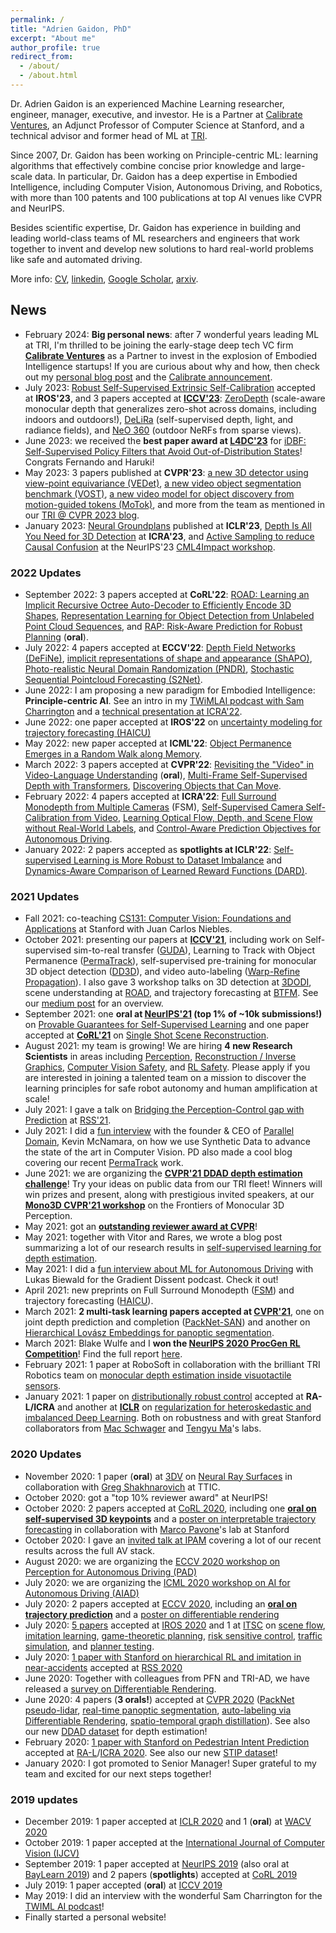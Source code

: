 ```yaml
---
permalink: /
title: "Adrien Gaidon, PhD"
excerpt: "About me"
author_profile: true
redirect_from:
  - /about/
  - /about.html
---
```


Dr. Adrien Gaidon is an experienced Machine Learning researcher, engineer, manager, executive, and investor. He is a Partner at [Calibrate Ventures](https://www.calibratevc.com/), an Adjunct Professor of Computer Science at Stanford, and a technical advisor and former head of ML at [TRI](https://www.tri.global/).

Since 2007, Dr. Gaidon has been working on Principle-centric ML: learning algorithms that effectively combine concise prior knowledge and large-scale data. In particular, Dr. Gaidon has a deep expertise in Embodied Intelligence, including Computer Vision, Autonomous Driving, and Robotics, with more than 100 patents and 100 publications at top AI venues like CVPR and NeurIPS.

Besides scientific expertise, Dr. Gaidon has experience in building and leading world-class teams of ML researchers and engineers that work together to invent and develop new solutions to hard real-world problems like safe and automated driving.

More info: [CV](/files/CV_Adrien_Gaidon.pdf), [linkedin](https://www.linkedin.com/in/adrien-gaidon-63ab2358/), [Google Scholar](https://scholar.google.com/citations?user=2StUgf4AAAAJ&hl=en), [arxiv](https://arxiv.org/search/cs?searchtype=author&query=Gaidon%2C+A).


## News

- February 2024: **Big personal news**: after 7 wonderful years leading ML at TRI, I'm thrilled to be joining the early-stage deep tech VC firm **[Calibrate Ventures](https://www.calibratevc.com/)** as a Partner to invest in the explosion of Embodied Intelligence startups! If you are curious about why and how, then check out my [personal blog post](https://adriengaidon.com/posts/2024/02/calibrate/) and the [Calibrate announcement](https://www.calibratevc.com/blog/calibrate-ventures-welcomes-adrien-gaidon-as-partner).
- July 2023: [Robust Self-Supervised Extrinsic Self-Calibration](https://sites.google.com/view/tri-sesc) accepted at **IROS'23**, and 3 papers accepted at [**ICCV'23**](https://iccv2023.thecvf.com/): [ZeroDepth](https://sites.google.com/view/tri-zerodepth) (scale-aware monocular depth that generalizes zero-shot across domains, including indoors and outdoors!), [DeLiRa](https://sites.google.com/view/tri-delira) (self-supervised depth, light, and radiance fields), and [NeO 360](https://zubair-irshad.github.io/projects/neo360.html) (outdoor NeRFs from sparse views).
- June 2023: we received the **best paper award at [L4DC'23](https://l4dc.seas.upenn.edu/)** for [iDBF: Self-Supervised Policy Filters that Avoid Out-of-Distribution States](https://arxiv.org/abs/2301.12012)! Congrats Fernando and Haruki!
- May 2023: 3 papers published at **CVPR'23**: [a new 3D detector using view-point equivariance (VEDet)](https://arxiv.org/abs/2303.14548), [a new video object segmentation benchmark (VOST)](https://arxiv.org/abs/2212.06200), [a new video model for object discovery from motion-guided tokens (MoTok)](https://arxiv.org/abs/2303.15555), and more from the team as mentioned in our [TRI @ CVPR 2023 blog](https://medium.com/toyotaresearch/tri-at-cvpr-2023-666c78cb4330).
- January 2023: [Neural Groundplans](https://prafullsharma.net/see3d/) published at **ICLR'23**, [Depth Is All You Need for 3D Detection](https://arxiv.org/abs/2210.02493) at **ICRA'23**, and [Active Sampling to reduce Causal Confusion](https://openreview.net/forum?id=IaaRcteVzuc) at the NeurIPS'23 [CML4Impact workshop](https://www.cml-4-impact.vanderschaar-lab.com/).

### 2022 Updates

- September 2022: 3 papers accepted at **CoRL'22**: [ROAD: Learning an Implicit Recursive Octree Auto-Decoder to Efficiently Encode 3D Shapes](https://openreview.net/forum?id=EVFrjBgYsPZ), [Representation Learning for Object Detection from Unlabeled Point Cloud Sequences](https://openreview.net/forum?id=nuAGobCwb8V), and [RAP: Risk-Aware Prediction for Robust Planning](https://openreview.net/forum?id=z_hPo2Fu9A3) (**oral**).
- July 2022: 4 papers accepted at **ECCV'22**: [Depth Field Networks (DeFiNe)](https://arxiv.org/abs/2207.14287), [implicit representations of shape and appearance (ShAPO)](https://arxiv.org/abs/2207.13691), [Photo-realistic Neural Domain Randomization (PNDR)](https://arxiv.org/abs/2210.12682), [Stochastic Sequential Pointcloud Forecasting (S2Net)](https://www.ecva.net/papers/eccv_2022/papers_ECCV/papers/136870541.pdf).
- June 2022: I am proposing a new paradigm for Embodied Intelligence: **Principle-centric AI**. See an intro in my [TWiMLAI podcast with Sam Charrington](https://twimlai.com/podcast/twimlai/principle-centric-ai-adrien-gaidon/) and a [technical presentation at ICRA'22](https://www.youtube.com/watch?v=qzo61V7G1EM&t=8312s).
- June 2022: one paper accepted at **IROS'22** on [uncertainty modeling for trajectory forecasting (HAICU)](https://arxiv.org/abs/2104.12446)
- May 2022: new paper accepted at **ICML'22**: [Object Permanence Emerges in a Random Walk along Memory](https://arxiv.org/abs/2204.01784).
- March 2022: 3 papers accepted at **CVPR'22**:  [Revisiting the "Video" in Video-Language Understanding](https://arxiv.org/abs/2206.01720) (**oral**), [Multi-Frame Self-Supervised Depth with Transformers](https://arxiv.org/abs/2204.07616), [Discovering Objects that Can Move](https://arxiv.org/abs/2203.10159).
- February 2022: 4 papers accepted at **ICRA'22**: [Full Surround Monodepth from Multiple Cameras](https://arxiv.org/abs/2104.00152) (FSM), [Self-Supervised Camera Self-Calibration from Video](https://arxiv.org/abs/2112.03325), [Learning Optical Flow, Depth, and Scene Flow without Real-World Labels](https://arxiv.org/abs/2203.15089), and [Control-Aware  Prediction  Objectives  for  Autonomous  Driving](https://arxiv.org/abs/2204.13319).
- January 2022: 2 papers accepted as **spotlights at ICLR'22**: [Self-supervised Learning is More Robust to Dataset Imbalance](https://arxiv.org/abs/2110.05025) and [Dynamics-Aware Comparison of Learned Reward Functions (DARD)](https://arxiv.org/abs/2201.10081).

### 2021 Updates

- Fall 2021: co-teaching [CS131: Computer Vision: Foundations and Applications](http://vision.stanford.edu/teaching/cs131_fall2122/index.html) at Stanford with Juan Carlos Niebles.
- October 2021: presenting our papers at **[ICCV'21](https://www.tri.global/news/tri-iccv-2021/)**, including work on Self-supervised sim-to-real transfer ([GUDA](https://arxiv.org/abs/2103.16694)), Learning to Track with Object Permanence ([PermaTrack](https://arxiv.org/abs/2103.14258)), self-supervised pre-training for monocular 3D object detection ([DD3D](https://arxiv.org/abs/2108.06417)), and video auto-labeling ([Warp-Refine Propagation](https://arxiv.org/abs/2109.13432)). I also gave 3 workshop talks on 3D detection at [3DODI](https://sites.google.com/unitn.it/3dodi), scene understanding at [ROAD](https://sites.google.com/view/roadchallangeiccv2021/), and trajectory forecasting at [BTFM](https://sites.google.com/view/btfm2021/). See our [medium post](https://medium.com/toyotaresearch/tri-at-iccv-2021-1d807ad4740a) for an overview.
- September 2021: one **oral at [NeurIPS'21](https://nips.cc/) (top 1% of ~10k submissions!)** on [Provable Guarantees for Self-Supervised Learning](https://arxiv.org/abs/2106.04156) and one paper accepted at **[CoRL'21](https://www.robot-learning.org/)** on [Single Shot Scene Reconstruction](https://openreview.net/forum?id=CGn3XKSf7vf).
- August 2021: my team is growing! We are hiring **4 new Research Scientists** in areas including [Perception](https://jobs.lever.co/tri/30b2e353-ca5a-43fc-bdce-08369b6f3bc9), [Reconstruction / Inverse Graphics](https://jobs.lever.co/tri/4ead5bb5-c0b7-4fd8-9603-e63970a7cc77), [Computer Vision Safety](https://jobs.lever.co/tri/fbb46694-f7b9-4582-bbdb-2d650d638ef9), and [RL Safety](https://jobs.lever.co/tri/3072275b-dcd7-4406-963f-0e84f2a61089). Please apply if you are interested in joining a talented team on a mission to discover the learning principles for safe robot autonomy and human amplification at scale!
- July 2021: I gave a talk on [Bridging the Perception-Control gap with Prediction](https://www.youtube.com/watch?v=EmrReoNQP3s&t=4840s) at [RSS'21](https://negarmehr.github.io/RSS2021Workshop/).
- July 2021: I did a [fun interview](https://paralleldomain.com/how-tri-trains-better-computer-vision-models-with-pd-synthetic-data/) with the founder & CEO of [Parallel Domain](https://paralleldomain.com/), Kevin McNamara, on how we use Synthetic Data to advance the state of the art in Computer Vision. PD also made a cool blog covering our recent [PermaTrack](https://arxiv.org/abs/2103.14258) work.
- June 2021: we are organizing the **[CVPR'21 DDAD depth estimation challenge](https://eval.ai/web/challenges/challenge-page/902/overview)**! Try your ideas on public data from our TRI fleet! Winners will win prizes and present, along with prestigious invited speakers, at our **[Mono3D CVPR'21 workshop](https://sites.google.com/view/mono3d-workshop/)** on the Frontiers of Monocular 3D Perception.
- May 2021: got an **[outstanding reviewer award at CVPR](http://cvpr2021.thecvf.com/node/184)**!
- May 2021: together with Vitor and Rares, we wrote a blog post summarizing a lot of our research results in [self-supervised learning for depth estimation](https://medium.com/toyotaresearch/self-supervised-learning-in-depth-part-1-of-2-74825baaaa04).
- May 2021: I did a [fun interview about ML for Autonomous Driving](https://wandb.ai/wandb_fc/gradient-dissent/reports/TRI-s-Adrien-Gaidon-on-advancing-ML-research-in-autonomous-vehicles--Vmlldzo2MzEzMTE) with Lukas Biewald for the Gradient Dissent podcast. Check it out!
- April 2021: new preprints on Full Surround Monodepth ([FSM](https://arxiv.org/abs/2104.00152)) and trajectory forecasting ([HAICU](https://arxiv.org/abs/2104.12446)).
- March 2021: **2 multi-task learning papers accepted at [CVPR'21](http://cvpr2021.thecvf.com/)**, one on joint depth prediction and completion ([PackNet-SAN](/publication/2021-06-19-Sparse-Auxiliary-Networks-for-Unified-Monocular-Depth-Prediction-and-Completion)) and another on [Hierarchical Lovász Embeddings for panoptic segmentation](/publication/2021-06-19-Hierarchical-Lovasz-Embeddings-for-Proposal-free-Panoptic-Segmentation).
- March 2021: Blake Wulfe and I **won the [NeurIPS 2020 ProcGen RL Competition](https://www.aicrowd.com/challenges/neurips-2020-procgen-competition)**! Find the full report [here](https://arxiv.org/abs/2103.15332).
- February 2021: 1 paper at RoboSoft in collaboration with the brilliant TRI Robotics team on [monocular depth estimation inside visuotactile sensors](/publication/2021-01-22-Monocular-Depth-SoftBubble).
- January 2021: 1 paper on [distributionally robust control](/publication/2021-01-30-RAT-iLQR) accepted at **RA-L/ICRA** and another at **[ICLR](https://iclr.cc/)** on [regularization for heteroskedastic and imbalanced Deep Learning](/publication/2021-01-12-Heteroskedastic-and-Imbalanced-Deep-Learning). Both on robustness and with great Stanford collaborators from [Mac Schwager](https://web.stanford.edu/~schwager/) and [Tengyu Ma](https://ai.stanford.edu/~tengyuma/)'s labs.

### 2020 Updates

- November 2020: 1 paper (**oral**) at [3DV](http://3dv2020.dgcv.nii.ac.jp/) on [Neural Ray Surfaces](/publication/2020-08-15-Neural-Ray-Surfaces) in collaboration with [Greg Shakhnarovich](https://ttic.uchicago.edu/~gregory/) at TTIC.
- October 2020: got a "top 10% reviewer award" at NeurIPS!
- October 2020: 2 papers accepted at [CoRL 2020](https://www.robot-learning.org/), including one **[oral on self-supervised 3D keypoints](/publication/2020-11-16-KP3D-Self-supervised-3D-Kepyoints)** and a [poster on interpretable trajectory forecasting](/publication/2020-11-16-MATS-Trajectory-Forecasting) in collaboration with [Marco Pavone](https://web.stanford.edu/~pavone/)'s lab at Stanford
- October 2020: I gave an [invited talk at IPAM](https://www.youtube.com/watch?v=HltMaglvFKg) covering a lot of our recent results across the full AV stack.
- August 2020: we are organizing the [ECCV 2020 workshop on Perception for Autonomous Driving (PAD)](https://sites.google.com/view/pad2020)
- July 2020: we are organizing the [ICML 2020 workshop on AI for Autonomous Driving (AIAD)](https://sites.google.com/view/aiad2020)
- July 2020: 2 papers accepted at [ECCV 2020](https://eccv2020.eu/), including an **[oral on trajectory prediction](/publication/2020-08-23-Endpoint-Conditioned-Trajectory-Prediction)** and a [poster on differentiable rendering](/publication/2020-08-23-Self-Supervised-Differentiable-Rendering)
- July 2020: [5 papers](/publications/) accepted at [IROS 2020](https://www.iros2020.org/) and 1 at [ITSC](https://www.ieee-itsc2020.org/) on [scene flow](/publication/2020-10-25-End-to-end-Birds-eye-view-Flow), [imitation learning](/publication/2020-10-25-Driving-Through-Ghosts), [game-theoretic planning](/publication/2020-10-25-Game-Theoretic-Planning-Risk-Aware), [risk sensitive control](/publication/2020-10-25-Risk-Sensitive-Control-Trajectron), [traffic simulation](/publication/2020-10-25-Behaviorally-Diverse-Traffic-Simulation-via-RL), and [planner testing](/publication/2020-09-20-Discovering-Avoidable-Planner-Failures).
- July 2020: [1 paper with Stanford on hierarchical RL and imitation in near-accidents](/publication/2020-07-15-Reinforcement-Learning-based-Control-of-Imitative-Policies-for-Near-Accident-Driving) accepted at [RSS 2020](https://roboticsconference.org/)
- June 2020: Together with colleagues from PFN and TRI-AD, we have released a [survey on Differentiable Rendering](/publication/2020-06-22-Differentiable-Rendering-Survey).
- June 2020: 4 papers (**3 orals!**) accepted at [CVPR 2020](http://cvpr2020.thecvf.com/) ([PackNet pseudo-lidar](/publication/2020-06-16-3D-Packing-for-Self-Supervised-Monocular-Depth-Estimation), [real-time panoptic segmentation](/publication/2020-06-16-Real-Time-Panoptic-Segmentation-from-Dense-Detections), [auto-labeling via Differentiable Rendering](/publication/2020-06-16-Autolabeling-3D-Objects-with-Differentiable-Rendering), [spatio-temporal graph distillation](/publication/2020-06-16-Spatio-Temporal-Graph-for-Video-Captioning)). See also our new [DDAD dataset](https://github.com/TRI-ML/DDAD) for depth estimation!
- February 2020: [1 paper with Stanford on Pedestrian Intent Prediction](/publication/2020-05-31-Spatiotemporal-Relationship-Reasoning-for-Pedestrian-Intent-Prediction) accepted at [RA-L](https://www.ieee-ras.org/publications/ra-l)/[ICRA 2020](https://www.icra2020.org/). See also our new [STIP dataset](https://stip.stanford.edu/dataset.html)!
- January 2020: I got promoted to Senior Manager! Super grateful to my team and excited for our next steps together!

### 2019 updates

- December 2019: 1 paper accepted at [ICLR 2020](https://iclr.cc/virtual/poster_ByxT7TNFvH.html) and 1 (**oral**) at [WACV 2020](http://wacv20.wacv.net/)
- October 2019: 1 paper accepted at the [International Journal of Computer Vision (IJCV)](https://link.springer.com/article/10.1007/s11263-019-01222-z)
- September 2019: 1 paper accepted at [NeurIPS 2019](https://nips.cc/Conferences/2019/Schedule?showEvent=13370) (also oral at [BayLearn 2019](https://www.youtube.com/watch?v=EIF6Sy3ZKYQ&feature=emb_logo)) and 2 papers (**spotlights**) accepted at [CoRL 2019](https://sites.google.com/robot-learning.org/corl2019)
- July 2019: 1 paper accepted (**oral**) at [ICCV 2019](https://conftube.com/video/2ntDYowHbZs?tocitem=134)
- May 2019: I did an interview with the wonderful Sam Charrington for the [TWIML AI podcast](https://twimlai.com/twiml-talk-269-advancing-autonomous-vehicle-development-using-distributed-deep-learning-with-adrien-gaidon/)!
- Finally started a personal website!
